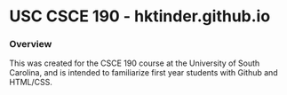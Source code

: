 # USC CSCE 190 - hktinder.github.io

### Overview
This was created for the CSCE 190 course at the University of South Carolina, and is intended to familiarize first year students with Github and HTML/CSS.
